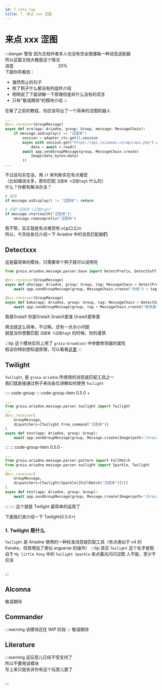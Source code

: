 ```yaml
---
id: 7_setu_tag
title: 7. 来点 xxx 涩图
---
```


# 来点 xxx 涩图

[>_<]: 真的好多东西啊，好难写，哭唧唧

:::danger 警告
因为文档作者本人也没有完全搞懂每一种消息适配器  
所以这篇文档大概是这个情况  
进度 <progress value="20" max="100"></progress> 20%  
下面你将看到：  
- 戛然而止的句子
- 除了例子什么都没有的组件介绍
- 明明说了下面讲解一下原理但是却什么没有的谎言
- 只有"敬请期待"的模块介绍
:::

在看了之前的教程，你应该写出了一个简单的涩图机器人
```python
...
@bcc.receiver(GroupMessage)
async def ero(app: Ariadne, group: Group, message: MessageChain):
    if message.asDisplay() == "涩图来":
        session = adapter_ctx.get().session
        async with session.get("https://api.ixiaowai.cn/api/api.php") as r:
            data = await r.read()
        await app.sendGroupMessage(group, MessageChain.create(
            Image(data_bytes=data)
        ))
...
```
不过说句实在话，用 `if` 来判断实在有点难受  
（比如缩进太多，那你匹配 `涩图来 %涩图tag%` 什么的）  
什么？你都有解决办法？
```python
# 缩进
if message.asDisplay() != "涩图来": return

# 匹配"涩图来 %涩图tag%"
if message.startswith("涩图来"):
    message.removeprefix("涩图来")
```
我不管，反正就是有点难受啦 o(≧口≦)o  
所以，今天给各位介绍一下 Ariadne 中的消息匹配器**们**

## Detectxxx
这是最简单的模块，只需要举个例子就可以说明完
```python
from graia.ariadne.message.parser.base import DetectPrefix, DetectSuffix

@bcc.receiver(GroupMessage)
async def who(app: Ariadne, group: Group, tag: MessageChain = DetectPrefix("我是")):
    await app.sendGroupMessage(group, MessageChain.create("你是") + tag)

@bcc.receiver(GroupMessage)
async def baka(app: Ariadne, group: Group, tag: MessageChain = DetectSuffix("是谁")):
    await app.sendGroupMessage(group, tag + MessageChain.create("是笨蛋"))
```
<ChatPanel title="GraiaX-Community">
  <ChatMessage name="GraiaX" onright>我是GraiaX</ChatMessage>
  <ChatMessage name="EroEroBot" :avatar="$withBase('/avatar/ero.webp')">你是GraiaX</ChatMessage>
  <ChatMessage name="GraiaX" onright>GraiaX是谁</ChatMessage>
  <ChatMessage name="EroEroBot" :avatar="$withBase('/avatar/ero.webp')">GraiaX是笨蛋</ChatMessage>
</ChatPanel>

用法就这么简单，不过嘛，还有一点点小问题  
就是当你想要匹配 `涩图来 %涩图tag%` 的时候，你的谨慎

:::tip
这个模块实际上用了 `graia-broadcast` 中参数修饰器的属性  
假设你特别想知道原理，可以看看[这里](https://autumn-psi.vercel.app/docs/broadcast/basic/decorator)
:::


## Twilight
`Twilight`, 是 `graia-ariadne` 所使用的消息链匹配工具之一  
我们就直接通过例子来向各位讲解如何使用 `Twilight`

:::: code-group
::: code-group-item 0.5.0 +
```python
...
from graia.ariadne.message.parser.twilight import Twilight
...
@bcc.receiver(
    GroupMessage,
    dispatchers=[Twilight.from_command("涩图来")]
)
async def test(app: Ariadne, group: Group):
    await app.sendGroupMessage(group, Message.create(Image(path="/Graiax/EroEroBot/eropic.jpg")))
```
:::
::: code-group-item 0.5.0 -
```python
...
from graia.ariadne.message.parser.pattern import FullMatch
from graia.ariadne.message.parser.twilight import Sparkle, Twilight
...
@bcc.receiver(
    GroupMessage,
    dispatchers=[Twilight(Sparkle([FullMatch("涩图来")]))]
)
async def test(app: Ariadne, group: Group):
    await app.sendGroupMessage(group, Message.create(Image(path="/Graiax/EroEroBot/eropic.jpg")))
```
:::
::::
这个就是 Twilight 最简单的运用了

下面我们来介绍一下 Twilight(0.5.0+)

### 1. Twilight 是什么
`Twilight` 是 Ariadne 使用的一种标准消息链匹配工具（有点类似于 v4 的 Kanata，但其增加了类似 argparse 的操作）
:::tip
其实 `Twilight` 这个名字是取自于 `My little Pony` 中的 `Twilight Sparkle`
<Curtain type="tip">来点暮光闪闪涩图<Curtain type="tip"> 人不能，至少不应该</Curtain></Curtain>
<div style="height:1em"></div>
:::

## Alconna
敬请期待

## Commander
:::warning
该模块还在 WIP 阶段
:::
敬请期待

## Literature
:::warning
这玩意儿已经不受支持了  
所以不要用该模块  
<Curtain type="warning">写上来只是告诉你有这个玩意儿罢了</Curtain>
<div style="height:1em"></div>
:::

<style>
progress {
    -webkit-appearance: none;
    background: var(--c-danger);
    border: 0;
    border-radius: 3px;
}

progress::-webkit-progress-bar{
    background-color: var(--c-danger);
    border-radius: 3px;
}

progress::-webkit-progress-value{
    background-color: var(--c-danger-title);
    border-radius: 3px;
}

progress::-moz-progress-bar{
    background-color: var(--c-danger-title);
    border-radius: 3px;
}
</style>